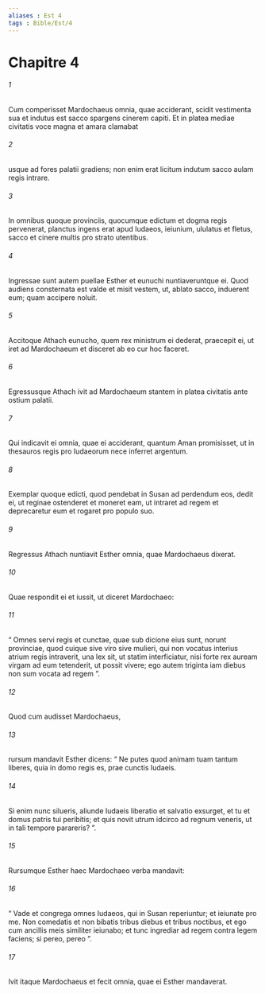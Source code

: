 ```yaml
---
aliases : Est 4
tags : Bible/Est/4
---
```


# Chapitre 4

###### 1
Cum comperisset Mardochaeus omnia, quae acciderant, scidit vestimenta sua et indutus est sacco spargens cinerem capiti. Et in platea mediae civitatis voce magna et amara clamabat 
###### 2
usque ad fores palatii gradiens; non enim erat licitum indutum sacco aulam regis intrare. 
###### 3
In omnibus quoque provinciis, quocumque edictum et dogma regis pervenerat, planctus ingens erat apud Iudaeos, ieiunium, ululatus et fletus, sacco et cinere multis pro strato utentibus.
###### 4
Ingressae sunt autem puellae Esther et eunuchi nuntiaveruntque ei. Quod audiens consternata est valde et misit vestem, ut, ablato sacco, induerent eum; quam accipere noluit. 
###### 5
Accitoque Athach eunucho, quem rex ministrum ei dederat, praecepit ei, ut iret ad Mardochaeum et disceret ab eo cur hoc faceret. 
###### 6
Egressusque Athach ivit ad Mardochaeum stantem in platea civitatis ante ostium palatii. 
###### 7
Qui indicavit ei omnia, quae ei acciderant, quantum Aman promisisset, ut in thesauros regis pro Iudaeorum nece inferret argentum. 
###### 8
Exemplar quoque edicti, quod pendebat in Susan ad perdendum eos, dedit ei, ut reginae ostenderet et moneret eam, ut intraret ad regem et deprecaretur eum et rogaret pro populo suo. 
###### 9
Regressus Athach nuntiavit Esther omnia, quae Mardochaeus dixerat. 
###### 10
Quae respondit ei et iussit, ut diceret Mardochaeo: 
###### 11
“ Omnes servi regis et cunctae, quae sub dicione eius sunt, norunt provinciae, quod cuique sive viro sive mulieri, qui non vocatus interius atrium regis intraverit, una lex sit, ut statim interficiatur, nisi forte rex auream virgam ad eum tetenderit, ut possit vivere; ego autem triginta iam diebus non sum vocata ad regem ”. 
###### 12
Quod cum audisset Mardochaeus, 
###### 13
rursum mandavit Esther dicens: “ Ne putes quod animam tuam tantum liberes, quia in domo regis es, prae cunctis Iudaeis. 
###### 14
Si enim nunc silueris, aliunde Iudaeis liberatio et salvatio exsurget, et tu et domus patris tui peribitis; et quis novit utrum idcirco ad regnum veneris, ut in tali tempore parareris? ”.
###### 15
Rursumque Esther haec Mardochaeo verba mandavit: 
###### 16
“ Vade et congrega omnes Iudaeos, qui in Susan reperiuntur; et ieiunate pro me. Non comedatis et non bibatis tribus diebus et tribus noctibus, et ego cum ancillis meis similiter ieiunabo; et tunc ingrediar ad regem contra legem faciens; si pereo, pereo ”. 
###### 17
Ivit itaque Mardochaeus et fecit omnia, quae ei Esther mandaverat.
